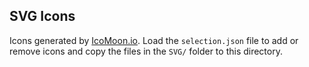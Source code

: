 ## SVG Icons

Icons generated by [IcoMoon.io](https://icomoon.io/app/). Load the `selection.json` file to add or remove icons and copy the files in the `SVG/` folder to this directory.
